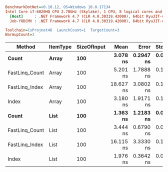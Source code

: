 ``` ini

BenchmarkDotNet=v0.10.12, OS=Windows 10.0.17134
Intel Core i7-6820HQ CPU 2.70GHz (Skylake), 1 CPU, 8 logical cores and 4 physical cores
  [Host]     : .NET Framework 4.7 (CLR 4.0.30319.42000), 64bit RyuJIT-v4.7.3101.0
  Job-YODCMV : .NET Framework 4.7 (CLR 4.0.30319.42000), 64bit RyuJIT-v4.7.3101.0

Toolchain=CsProjnet46  LaunchCount=1  TargetCount=3  
WarmupCount=3  

```
|         Method | ItemType | SizeOfInput |      Mean |     Error |    StdDev |
|--------------- |--------- |------------ |----------:|----------:|----------:|
|          **Count** |    **Array** |         **100** |  **3.078 ns** | **0.2947 ns** | **0.0167 ns** |
| FastLinq_Count |    Array |         100 |  5.201 ns | 1.7888 ns | 0.1011 ns |
| FastLinq_Index |    Array |         100 | 18.627 ns | 3.0802 ns | 0.1740 ns |
|          Index |    Array |         100 |  3.180 ns | 1.9171 ns | 0.1083 ns |
|          **Count** |     **List** |         **100** |  **1.363 ns** | **1.2183 ns** | **0.0688 ns** |
| FastLinq_Count |     List |         100 |  3.444 ns | 0.6790 ns | 0.0384 ns |
| FastLinq_Index |     List |         100 | 16.115 ns | 3.3330 ns | 0.1883 ns |
|          Index |     List |         100 |  1.976 ns | 0.3642 ns | 0.0206 ns |
